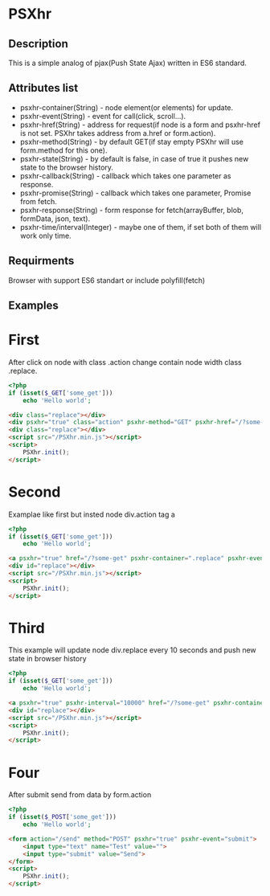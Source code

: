 # PSXhr

## Description
This is a simple analog of pjax(Push State Ajax) written in ES6 standard.

## Attributes list
* psxhr-container(String) - node element(or elements) for update.
* psxhr-event(String) - event for call(click, scroll...).
* psxhr-href(String) - address for request(if node is a form and psxhr-href is not set. PSXhr takes address from a.href or form.action).
* psxhr-method(String) - by default GET(if stay empty PSXhr will use form.method for this one).
* psxhr-state(String) - by default is false, in case of true it pushes new state to the browser history.
* psxhr-callback(String) - callback which takes one parameter as response.
* psxhr-promise(String) - callback which takes one parameter, Promise from fetch.
* psxhr-response(String) - form response for fetch(arrayBuffer, blob, formData, json, text).
* psxhr-time/interval(Integer) - maybe one of them, if set both of them will work only time.
## Requirments
Browser with support ES6 standart or include polyfill(fetch)

## Examples
# First
 After click on node with class .action change contain node width class .replace.
```php
<?php
if (isset($_GET['some_get']))
    echo 'Hello world';
```
```html
<div class="replace"></div>
<div psxhr="true" class="action" psxhr-method="GET" psxhr-href="/?some-get" psxhr-container=".replace" psxhr-event="click">Cick me</div>
<div class="replace"></div>
<script src="/PSXhr.min.js"></script>
<script>
    PSXhr.init();
</script>
```

# Second
Examplae like first but insted node div.action tag a
```php
<?php
if (isset($_GET['some_get']))
    echo 'Hello world';
```
```html
<a psxhr="true" href="/?some-get" psxhr-container=".replace" psxhr-event="click">Click me</a>
<div id="replace"></div>
<script src="/PSXhr.min.js"></script>
<script>
    PSXhr.init();
</script>
```
# Third
This example will update node div.replace every 10 seconds and push new state in browser history
```php
<?php
if (isset($_GET['some_get']))
    echo 'Hello world';
```
```html
<a psxhr="true" psxhr-interval="10000" href="/?some-get" psxhr-container=".replace" psxhr-state="true">Click me</a>
<div id="replace"></div>
<script src="/PSXhr.min.js"></script>
<script>
    PSXhr.init();
</script>
```
# Four
After submit send from data by form.action
```php
<?php
if (isset($_POST['some_get']))
    echo 'Hello world';
```
```html
<form action="/send" method="POST" psxhr="true" psxhr-event="submit">
    <input type="text" name="Test" value="">
    <input type="submit" value="Send">
</form>
<script>
    PSXhr.init();
</script>
```
